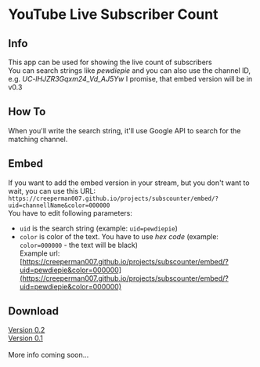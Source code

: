 # YouTube Live Subscriber Count
## Info
This app can be used for showing the live count of subscribers<br>
You can search strings like *pewdiepie* and you can also use the channel ID, e.g. *UC-lHJZR3Gqxm24_Vd_AJ5Yw*
I promise, that embed version will be in v0.3
## How To
When you'll write the search string, it'll use Google API to search for the matching channel.
## Embed
If you want to add the embed version in your stream, but you don't want to wait, you can use this URL:<br>
`https://creeperman007.github.io/projects/subscounter/embed/?uid=channellName&color=000000`<br>
You have to edit following parameters:
* `uid` is the search string (example: `uid=pewdiepie`)
* `color` is color of the text. You have to use *hex code* (example: `color=000000` - the text will be black)<br>
Example url: [https://creeperman007.github.io/projects/subscounter/embed/?uid=pewdiepie&color=000000](https://creeperman007.github.io/projects/subscounter/embed/?uid=pewdiepie&color=000000)<br>

## Download
[Version 0.2](https://github.com/Creeperman007/subscounter/releases/tag/v0.2)<br>
[Version 0.1](https://github.com/Creeperman007/subscounter/releases/tag/v0.1)
<br><br>
More info coming soon...
